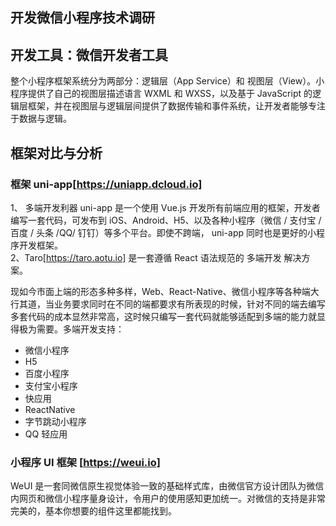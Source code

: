 ## 开发微信小程序技术调研 </br>
## 开发工具：微信开发者工具 </br>
整个小程序框架系统分为两部分：逻辑层（App Service）和 视图层（View）。小程序提供了自己的视图层描述语言 WXML 和 WXSS，以及基于 JavaScript 的逻辑层框架，并在视图层与逻辑层间提供了数据传输和事件系统，让开发者能够专注于数据与逻辑。</br>
## 框架对比与分析 </br>
### 框架 uni-app[https://uniapp.dcloud.io] </br>

1、 多端开发利器  uni-app 是一个使用 Vue.js 开发所有前端应用的框架，开发者编写一套代码，可发布到 iOS、Android、H5、以及各种小程序（微信 / 支付宝 / 百度 / 头条 /QQ/ 钉钉）等多个平台。即使不跨端， uni-app 同时也是更好的小程序开发框架。</br>
2、Taro[https://taro.aotu.io] 是一套遵循 React 语法规范的 多端开发 解决方案。

现如今市面上端的形态多种多样，Web、React-Native、微信小程序等各种端大行其道，当业务要求同时在不同的端都要求有所表现的时候，针对不同的端去编写多套代码的成本显然非常高，这时候只编写一套代码就能够适配到多端的能力就显得极为需要。多端开发支持：
- 微信小程序
- H5
- 百度小程序
- 支付宝小程序
- 快应用
- ReactNative
- 字节跳动小程序
- QQ 轻应用
### 小程序 UI 框架 [https://weui.io] </br>
WeUI 是一套同微信原生视觉体验一致的基础样式库，由微信官方设计团队为微信内网页和微信小程序量身设计，令用户的使用感知更加统一。对微信的支持是非常完美的，基本你想要的组件这里都能找到。
